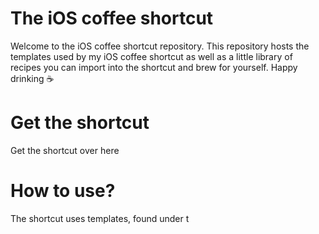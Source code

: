 # The iOS coffee shortcut
Welcome to the iOS coffee shortcut repository.
This repository hosts the templates used by my iOS coffee shortcut as well as a little library of recipes you can import into the shortcut and brew for yourself.
Happy drinking :coffee:


# Get the shortcut
Get the shortcut over here

# How to use?
The shortcut uses templates, found under t